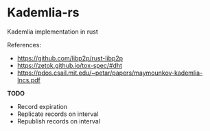 # Kademlia-rs
Kademlia implementation in rust

References: 
- https://github.com/libp2p/rust-libp2p
- https://zetok.github.io/tox-spec/#dht
- https://pdos.csail.mit.edu/~petar/papers/maymounkov-kademlia-lncs.pdf


**TODO**
- Record expiration
- Replicate records on interval
- Republish records on interval
